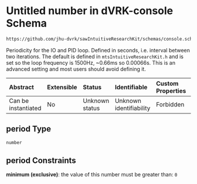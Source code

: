 # Untitled number in dVRK-console Schema

```txt
https://github.com/jhu-dvrk/sawIntuitiveResearchKit/schemas/console.schema.json#/properties/io/properties/period
```

Periodicity for the IO and PID loop.  Defined in seconds, i.e. interval between two iterations.  The default is defined in `mtsIntuitiveResearchKit.h` and is set so the loop frequency is 1500Hz, \~0.66ms so 0.00066s.  This is an advanced setting and most users should avoid defining it.

| Abstract            | Extensible | Status         | Identifiable            | Custom Properties | Additional Properties | Access Restrictions | Defined In                                                         |
| :------------------ | :--------- | :------------- | :---------------------- | :---------------- | :-------------------- | :------------------ | :----------------------------------------------------------------- |
| Can be instantiated | No         | Unknown status | Unknown identifiability | Forbidden         | Allowed               | none                | [console.schema.json*](console.schema.json "open original schema") |

## period Type

`number`

## period Constraints

**minimum (exclusive)**: the value of this number must be greater than: `0`
